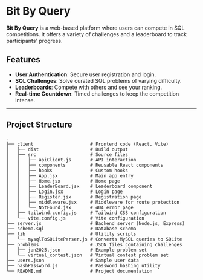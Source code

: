 # Bit By Query

**Bit By Query** is a web-based platform where users can compete in SQL competitions. It offers a variety of challenges and a leaderboard to track participants' progress.

## Features

- **User Authentication**: Secure user registration and login.
- **SQL Challenges**: Solve curated SQL problems of varying difficulty.
- **Leaderboards**: Compete with others and see your ranking.
- **Real-time Countdown**: Timed challenges to keep the competition intense.

---

## Project Structure

```plaintext
.
├── client                     # Frontend code (React, Vite)
│   ├── dist                   # Build output
│   ├── src                    # Source files
│   │   ├── apiClient.js       # API interaction
│   │   ├── components         # Reusable React components
│   │   ├── hooks              # Custom hooks
│   │   ├── App.jsx            # Main app entry
│   │   ├── Home.jsx           # Home page
│   │   ├── LeaderBoard.jsx    # Leaderboard component
│   │   ├── Login.jsx          # Login page
│   │   ├── Register.jsx       # Registration page
│   │   ├── middleware.jsx     # Middleware for route protection
│   │   └── NotFound.jsx       # 404 error page
│   ├── tailwind.config.js     # Tailwind CSS configuration
│   └── vite.config.js         # Vite configuration
├── server.js                  # Backend server (Node.js, Express)
├── schema.sql                 # Database schema
├── lib                        # Utility scripts
│   └── mysqlToSQLiteParser.js # Converts MySQL queries to SQLite
├── problems                   # JSON files containing challenges
│   ├── jan2025.json           # Example problem set
│   └── virtual_contest.json   # Virtual contest problem set
├── users.json                 # Sample user data
├── hashPassword.js            # Password hashing utility
└── README.md                  # Project documentation
```